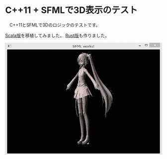 # C++11 + SFMLで3D表示のテスト

　C++11とSFMLで3Dのロジックのテストです。

[Scala版](https://github.com/marony/scala3d_wireframe)を移植してみました。
[Rust版](https://github.com/marony/rust3d)も作りました。

![動画](resources/Video_2015-03-29_182211.gif)

